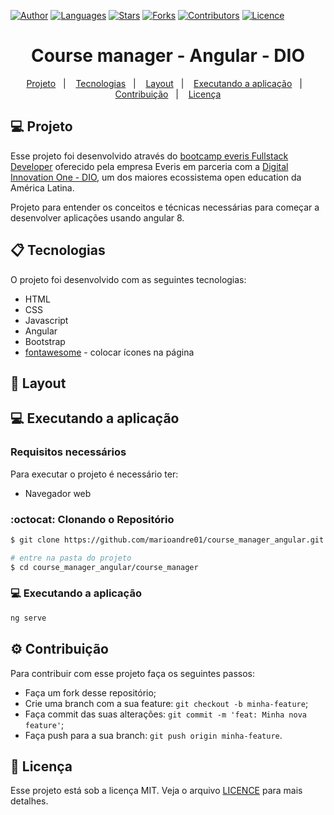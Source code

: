 [![Author](https://img.shields.io/badge/author-marioandre01-3771a1?style=flat-square)](https://github.com/marioandre01)
[![Languages](https://img.shields.io/github/languages/count/marioandre01/course_manager_angular?color=%233771a1&style=flat-square)](#)
[![Stars](https://img.shields.io/github/stars/marioandre01/course_manager_angular?color=3771a1&style=flat-square)](https://github.com/marioandre01/course_manager_angular/stargazers)
[![Forks](https://img.shields.io/github/forks/marioandre01/course_manager_angular?color=%233771a1&style=flat-square)](https://github.com/marioandre01/course_manager_angular/network/members)
[![Contributors](https://img.shields.io/github/contributors/marioandre01/course_manager_angular?color=3771a1&style=flat-square)](https://github.com/marioandre01/course_manager_angular/graphs/contributors)
[![Licence](https://img.shields.io/github/license/marioandre01/course_manager_angular?color=%233771a1&style=flat-square)](https://github.com/marioandre01/course_manager_angular/blob/master/LICENCE.md)


<h1 align="center">
    Course manager - Angular - DIO
</h1>

<p align="center"> 
  <a href="#-projeto">Projeto</a>&nbsp;&nbsp;&nbsp;|&nbsp;&nbsp;&nbsp;
  <a href="#-tecnologias">Tecnologias</a>&nbsp;&nbsp;&nbsp;|&nbsp;&nbsp;&nbsp;
  <a href="#-layout">Layout</a>&nbsp;&nbsp;&nbsp;|&nbsp;&nbsp;&nbsp;
  <a href="#-executando-a-aplicação">Executando a aplicação</a>&nbsp;&nbsp;&nbsp;|&nbsp;&nbsp;&nbsp;
  <a href="#gear-contribuição">Contribuição</a>&nbsp;&nbsp;&nbsp;|&nbsp;&nbsp;&nbsp;
  <a href="#memo-licença">Licença</a>
</p>

## 💻 Projeto

Esse projeto foi desenvolvido através do [bootcamp everis Fullstack Developer](https://web.digitalinnovation.one/track/everis-fullstack-developer) oferecido pela empresa Everis em parceria com a [Digital Innovation One - DIO](https://digitalinnovation.one/), um dos maiores ecossistema open education da América Latina. 

Projeto para entender os conceitos e técnicas necessárias para começar a desenvolver aplicações usando angular 8.



## 📋 Tecnologias

O projeto foi desenvolvido com as seguintes tecnologias:

- HTML
- CSS
- Javascript
- Angular
- Bootstrap
- [fontawesome](https://fontawesome.com/) - colocar ícones na página

## 🎨 Layout

 <!-- <p align="center">
  <img alt="interface_netflix_clone" title="interface_netflix_clone" src="img/tela_interface_netflix_clone_p1.png" width="400px">
</p> -->


## 💻 Executando a aplicação

### Requisitos necessários

Para executar o projeto é necessário ter:
- Navegador web

### :octocat: Clonando o Repositório

```bash
$ git clone https://github.com/marioandre01/course_manager_angular.git

# entre na pasta do projeto
$ cd course_manager_angular/course_manager
```
### 💻 Executando a aplicação

```bash
ng serve
```

## :gear: Contribuição

Para contribuir com esse projeto faça os seguintes passos:

- Faça um fork desse repositório;
- Crie uma branch com a sua feature: `git checkout -b minha-feature`;
- Faça commit das suas alterações: `git commit -m 'feat: Minha nova feature'`;
- Faça push para a sua branch: `git push origin minha-feature`.

## :memo: Licença

Esse projeto está sob a licença MIT. Veja o arquivo [LICENCE](./LICENCE.md) para mais detalhes.



